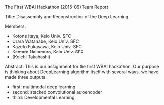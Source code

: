 The First WBAI Hackathon (2015-09) Team Report

Title: Disassembly and Reconstruction of the Deep Learning

Members:
- Kotone Itaya, Keio Univ. SFC
- Urara Watanabe, Keio Univ. SFC
- Kazeto Fukasawa, Keio Univ. SFC
- Kentaro Nakamura, Keio Univ. SFC
- (Koichi Takahashi)

Abstract: 
This is our assignment for the first WBAI hackathon.
Our purpose is thinking about DeepLearning algorithm itself with several ways.
we have made three outputs.

- first: multimodal deep learning  
- second: stacked convolutional autoencoder
- third: Developmental Learning
